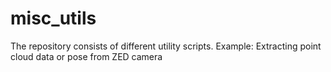 # misc_utils
The repository consists of different utility scripts. Example: Extracting point cloud data or pose from ZED camera 
